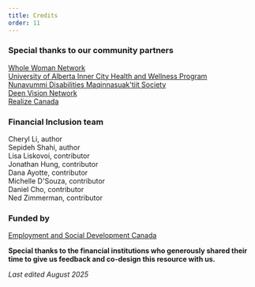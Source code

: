 ```yaml
---
title: Credits
order: 11
---
```

### Special thanks to our community partners

[Whole Woman Network](https://wholewomannetwork.com/)<br />
[University of Alberta Inner City Health and Wellness Program](https://www.ichwp.ca/)<br />
[Nunavummi Disabilities Maqinnasuak'tiit Society](https://nuability.ca)<br />
[Deen Vision Network](https://www.deensupportservices.ca/deen-vision-network)<br />
[Realize Canada](https://www.realizecanada.org/)

### Financial Inclusion team

Cheryl Li, author<br />
Sepideh Shahi, author<br />
Lisa Liskovoi, contributor<br />
Jonathan Hung, contributor<br />
Dana Ayotte, contributor<br />
Michelle D'Souza, contributor<br />
Daniel Cho, contributor<br />
Ned Zimmerman, contributor

### Funded by

[Employment and Social Development Canada](https://www.canada.ca/en/employment-social-development.html)

**Special thanks to the financial institutions who generously shared their time to give us feedback and co-design this resource with us.**

_Last edited August 2025_
